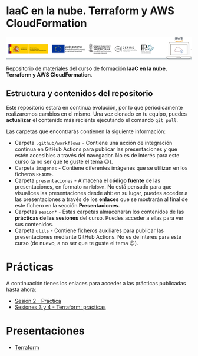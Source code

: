 #  IaaC en la nube. Terraform y AWS CloudFormation
![banner curso](./imagenes/banner_iac.png)

Repositorio de materiales del curso de formación __IaaC en la nube. Terraform y AWS CloudFormation__.

## Estructura y contenidos del repositorio
Este repositorio estará en continua evolución, por lo que periódicamente realizaremos cambios en el mismo. Una vez clonado en tu equipo, puedes __actualizar__ el contenido más reciente ejecutando el comando `git pull`.

Las carpetas que encontrarás contienen la siguiente información:
- Carpeta `.github/workflows` - Contiene una acción de integración continua en GitHub Actions para publicar las presentaciones y que estén accesibles a través del navegador. No es de interés para este curso (a no ser que te guste el tema :wink:).
- Carpeta `imagenes` - Contiene diferentes imágenes que se utilizan en los ficheros `README`.
- Carpeta `presentaciones` - Almacena el **código fuente** de las presentaciones, en formato `markdown`. No está pensado para que visualices las presentaciones desde ahí: en su lugar, puedes acceder a las presentaciones a través de los **enlaces** que se mostrarán al final de este fichero en la sección **Presentaciones**.
- Carpetas `sesion*` - Estas carpetas almacenarán los contenidos de las __prácticas de las sesiones__ del curso. Puedes acceder a ellas para ver sus contenidos.
- Carpeta `utils` - Contiene ficheros auxiliares para publicar las presentaciones mediante GitHub Actions. No es de interés para este curso (de nuevo, a no ser que te guste el tema :wink:).

# Prácticas
A continuación tienes los enlaces para acceder a las prácticas publicadas hasta ahora:
- [Sesión 2 - Práctica](./sesion2/)
- [Sesiones 3 y 4 - Terraform: prácticas](./sesiones_3_4_terraform/)

# Presentaciones
- [Terraform](https://formacioncloud.github.io/IaC/03_terraform)


